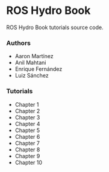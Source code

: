 # ROS Hydro Book #

ROS Hydro Book tutorials source code.

### Authors ###

* Aaron Martínez
* Anil Mahtani
* Enrique Fernández
* Luiz Sánchez

### Tutorials ###

* Chapter 1
* Chapter 2
* Chapter 3
* Chapter 4
* Chapter 5
* Chapter 6
* Chapter 7
* Chapter 8
* Chapter 9
* Chapter 10